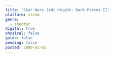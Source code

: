 ```yaml
---
title: 'Star Wars Jedi Knight: Dark Forces II'
platform: steam
genre:
  - shooter
digital: true
physical: false
guide: false
pending: false
posted: 2000-01-01
---
```

